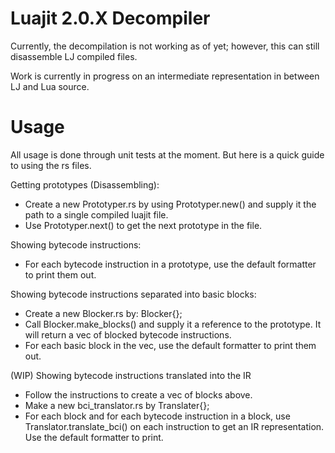 # Luajit 2.0.X Decompiler

Currently, the decompilation is not working as of yet; however, this can still disassemble LJ compiled files.

Work is currently in progress on an intermediate representation in between LJ and Lua source.

# Usage

All usage is done through unit tests at the moment. But here is a quick guide to using the rs files.

Getting prototypes (Disassembling):
- Create a new Prototyper.rs by using Prototyper.new() and supply it the path to a single compiled luajit file.
- Use Prototyper.next() to get the next prototype in the file.


Showing bytecode instructions:
- For each bytecode instruction in a prototype, use the default formatter to print them out.


Showing bytecode instructions separated into basic blocks:
- Create a new Blocker.rs by: Blocker{};
- Call Blocker.make_blocks() and supply it a reference to the prototype. It will return a vec of blocked bytecode instructions.
- For each basic block in the vec, use the default formatter to print them out.


(WIP) Showing bytecode instructions translated into the IR
- Follow the instructions to create a vec of blocks above.
- Make a new bci_translator.rs by Translater{};
- For each block and for each bytecode instruction in a block, use Translator.translate_bci() on each instruction to get an IR representation. Use the default formatter to print.
